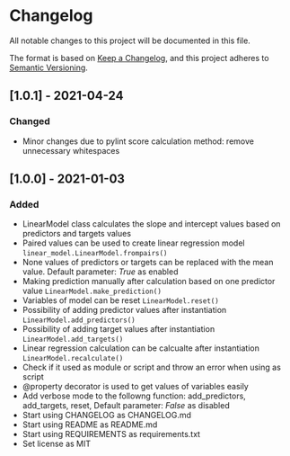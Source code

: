 # Changelog
All notable changes to this project will be documented in this file.

The format is based on [Keep a Changelog](https://keepachangelog.com/en/1.0.0/),
and this project adheres to [Semantic Versioning](https://semver.org/spec/v2.0.0.html).


## [1.0.1] - 2021-04-24

### Changed
- Minor changes due to pylint score calculation method: remove unnecessary whitespaces


## [1.0.0] - 2021-01-03

### Added
- LinearModel class calculates the slope and intercept values based on predictors and targets values
- Paired values can be used to create linear regression model `linear_model.LinearModel.frompairs()`
- None values of predictors or targets can be replaced with the mean value. Default parameter: *True* as enabled
- Making prediction manually after calculation based on one predictor value `LinearModel.make_prediction()`
- Variables of model can be reset `LinearModel.reset()`
- Possibility of adding predictor values after instantiation `LinearModel.add_predictors()`
- Possibility of adding target values after instantiation `LinearModel.add_targets()`
- Linear regression calculation can be calcualte after instantiation `LinearModel.recalculate()`
- Check if it used as module or script and throw an error when using as script
- @property decorator is used to get values of variables easily
- Add verbose mode to the followng function: add_predictors, add_targets, reset, Default parameter: *False* as disabled
- Start using CHANGELOG as CHANGELOG.md
- Start using README as README.md
- Start using REQUIREMENTS as requirements.txt
- Set license as MIT
